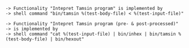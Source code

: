 
    -> Functionality "Intepret Tamsin program" is implemented by
    -> shell command "bin/tamsin %(test-body-file) < %(test-input-file)"

    -> Functionality "Intepret Tamsin program (pre- & post-processed)"
    -> is implemented by
    -> shell command "cat %(test-input-file) | bin/inhex | bin/tamsin %(test-body-file) | bin/hexout"
